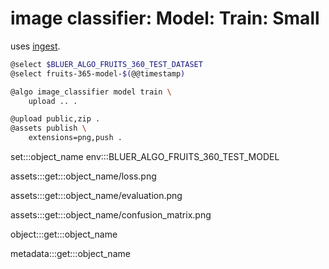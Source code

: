 # image classifier: Model: Train: Small

uses [ingest](../../dataset/ingest.md).

```bash
@select $BLUER_ALGO_FRUITS_360_TEST_DATASET
@select fruits-365-model-$(@@timestamp)

@algo image_classifier model train \
    upload .. .

@upload public,zip .
@assets publish \
    extensions=png,push .
```

set:::object_name env:::BLUER_ALGO_FRUITS_360_TEST_MODEL

assets:::get:::object_name/loss.png

assets:::get:::object_name/evaluation.png

assets:::get:::object_name/confusion_matrix.png

object:::get:::object_name

metadata:::get:::object_name